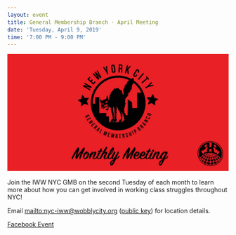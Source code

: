 ```yaml
---
layout: event
title: General Membership Branch · April Meeting
date: 'Tuesday, April 9, 2019'
time: '7:00 PM - 9:00 PM'
---
```

![](/assets/uploads/event.jpg)

Join the IWW NYC GMB on the second Tuesday of each month to learn more about how you can get involved in working class struggles throughout NYC!

Email <mailto:nyc-iww@wobblycity.org> ([public key](/assets/keys/publickey.nyc-iww@wobblycity.org.asc)) for location details.

[Facebook Event](https://www.facebook.com/events/1872625292793129)
